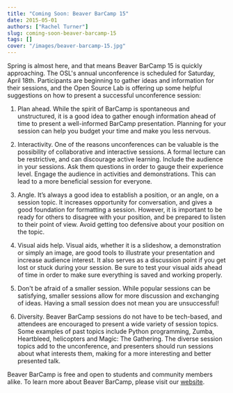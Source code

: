 ```yaml
---
title: "Coming Soon: Beaver BarCamp 15"
date: 2015-05-01
authors: ["Rachel Turner"]
slug: coming-soon-beaver-barcamp-15
tags: []
cover: "/images/beaver-barcamp-15.jpg"
---
```


Spring is almost here, and that means Beaver BarCamp 15 is quickly approaching. The OSL's annual unconference is
scheduled for Saturday, April 18th. Participants are beginning to gather ideas and information for their sessions, and
the Open Source Lab is offering up some helpful suggestions on how to present a successful unconference session:

1. Plan ahead. While the spirit of BarCamp is spontaneous and unstructured, it is a good idea to gather enough
   information ahead of time to present a well-informed BarCamp presentation. Planning for your session can help you
   budget your time and make you less nervous.

2. Interactivity. One of the reasons unconferences can be valuable is the possibility of collaborative and interactive
   sessions. A formal lecture can be restrictive, and can discourage active learning. Include the audience in your
   sessions. Ask them questions in order to gauge their experience level. Engage the audience in activities and
   demonstrations. This can lead to a more beneficial session for everyone.

3. Angle. It’s always a good idea to establish a position, or an angle, on a session topic. It increases opportunity for
   conversation, and gives a good foundation for formatting a session. However, it is important to be ready for others
   to disagree with your position, and be prepared to listen to their point of view. Avoid getting too defensive about
   your position on the topic.

4. Visual aids help. Visual aids, whether it is a slideshow, a demonstration or simply an image, are good tools to
   illustrate your presentation and increase audience interest. It also serves as a discussion point if you get lost or
   stuck during your session. Be sure to test your visual aids ahead of time in order to make sure everything is saved
   and working properly.

5. Don't be afraid of a smaller session. While popular sessions can be satisfying, smaller sessions allow for more
   discussion and exchanging of ideas. Having a small session does not mean you are unsuccessful!

6. Diversity. Beaver BarCamp sessions do not have to be tech-based, and attendees are encouraged to present a wide
   variety of session topics. Some examples of past topics include Python programming, Zumba, Heartbleed, helicopters
   and Magic: The Gathering. The diverse session topics add to the unconference, and presenters should run sessions
   about what interests them, making for a more interesting and better presented talk.

Beaver BarCamp is free and open to students and community members alike. To learn more about Beaver BarCamp, please
visit our [website](http://beaverbarcamp.org/).

